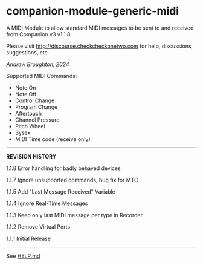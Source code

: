 # companion-module-generic-midi

A MIDI Module to allow standard MIDI messages to be sent to and received from Companion v3
v1.1.8

Please visit http://discourse.checkcheckonetwo.com for help, discussions, suggestions, etc.

_Andrew Broughton, 2024_

Supported MIDI Commands:

- Note On
- Note Off
- Control Change
- Program Change
- Aftertouch
- Channel Pressure
- Pitch Wheel
- Sysex
- MIDI Time code (receive only)

---

**REVISION HISTORY**

1.1.8 Error handling for badly behaved devices

1.1.7 Ignore unsupported commands, bug fix for MTC

1.1.5 Add "Last Message Received" Variable

1.1.4 Ignore Real-Time Messages

1.1.3 Keep only last MIDI message per type in Recorder

1.1.2 Remove Virtual Ports

1.1.1 Initial Release

---

See [HELP.md](./companion/HELP.md)
